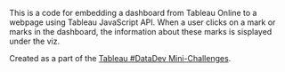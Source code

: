 This is a code for embedding a dashboard from Tableau Online to a webpage using Tableau JavaScript API. When a user clicks on a mark or marks in the dashboard, the information about these marks is sisplayed under the viz. 

Created as a part of the [Tableau #DataDev Mini-Challenges](https://www.tableau.com/developer/mini-challenges).

